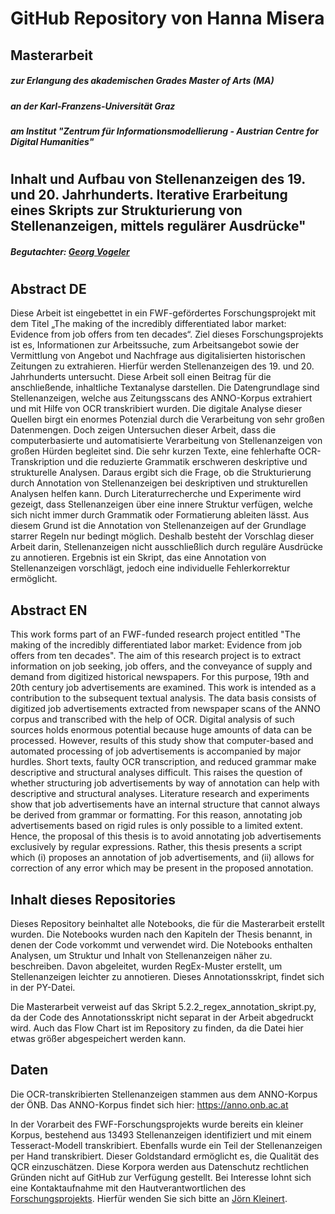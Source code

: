 # GitHub Repository von Hanna Misera


## Masterarbeit 

##### zur Erlangung des akademischen Grades Master of Arts (MA) 

##### an der Karl-Franzens-Universität Graz 
##### am Institut "Zentrum für Informationsmodellierung - Austrian Centre for Digital Humanities"

#


## Inhalt und Aufbau von Stellenanzeigen des 19. und 20. Jahrhunderts. Iterative Erarbeitung eines Skripts zur Strukturierung von Stellenanzeigen, mittels regulärer Ausdrücke" 



##### Begutachter: [Georg Vogeler](https://online.uni-graz.at/kfu_online/visitenkarte.show_vcard?pPersonenGruppe=3&pPersonenId=27A89EA24D11359E)
#



## Abstract DE
Diese Arbeit ist eingebettet in ein FWF-gefördertes Forschungsprojekt mit dem Titel „The making of the incredibly differentiated labor market: Evidence from job offers from ten decades“. Ziel dieses Forschungsprojekts ist es, Informationen zur Arbeitssuche, zum Arbeitsangebot sowie der Vermittlung von Angebot und Nachfrage aus digitalisierten historischen Zeitungen zu extrahieren. Hierfür werden Stellenanzeigen des 19. und 20. Jahrhunderts untersucht. Diese Arbeit soll einen Beitrag für die anschließende, inhaltliche Textanalyse darstellen.
Die Datengrundlage sind Stellenanzeigen, welche aus Zeitungsscans des ANNO-Korpus extrahiert und mit Hilfe von OCR transkribiert wurden. Die digitale Analyse dieser Quellen birgt ein enormes Potenzial durch die Verarbeitung von sehr großen Datenmengen. 
Doch zeigen Untersuchen dieser Arbeit, dass die computerbasierte und automatisierte Verarbeitung von Stellenanzeigen von großen Hürden begleitet sind. Die sehr kurzen Texte, eine fehlerhafte OCR-Transkription und die reduzierte Grammatik erschweren deskriptive und strukturelle Analysen. Daraus ergibt sich die Frage, ob die Strukturierung durch Annotation von Stellenanzeigen bei deskriptiven und strukturellen Analysen helfen kann. 
Durch Literaturrecherche und Experimente wird gezeigt, dass Stellenanzeigen über eine innere Struktur verfügen, welche sich nicht immer durch Grammatik oder Formatierung ableiten lässt.
Aus diesem Grund ist die Annotation von Stellenanzeigen auf der Grundlage starrer Regeln nur bedingt möglich. 
Deshalb besteht der Vorschlag dieser Arbeit darin, Stellenanzeigen nicht ausschließlich durch reguläre Ausdrücke zu annotieren. Ergebnis ist ein Skript, das eine Annotation von Stellenanzeigen vorschlägt, jedoch eine individuelle Fehlerkorrektur ermöglicht.

## Abstract EN
This work forms part of an FWF-funded research project entitled "The making of the incredibly differentiated labor market: Evidence from job offers from ten decades". The aim of this research project is to extract information on job seeking, job offers, and the conveyance of supply and demand from digitized historical newspapers. For this purpose, 19th and 20th century job advertisements are examined. This work is intended as a contribution to the subsequent textual analysis.
The data basis consists of digitized job advertisements extracted from newspaper scans of the ANNO corpus and transcribed with the help of OCR. Digital analysis of such sources holds enormous potential because huge amounts of data can be processed. 
However, results of this study show that computer-based and automated processing of job advertisements is accompanied by major hurdles. Short texts, faulty OCR transcription, and reduced grammar make descriptive and structural analyses difficult. This raises the question of whether structuring job advertisements by way of annotation can help with descriptive and structural analyses. 
Literature research and experiments show that job advertisements have an internal structure that cannot always be derived from grammar or formatting.
For this reason, annotating job advertisements based on rigid rules is only possible to a limited extent. 
Hence, the proposal of this thesis is to avoid annotating job advertisements exclusively by regular expressions. Rather, this thesis presents a script which (i) proposes an annotation of job advertisements, and (ii) allows for correction of any error which may be present in the proposed annotation.


## Inhalt dieses Repositories 
Dieses Repository beinhaltet alle Notebooks, die für die Masterarbeit erstellt wurden. 
Die Notebooks wurden nach den Kapiteln der Thesis benannt, in denen der Code vorkommt und verwendet wird. 
Die Notebooks enthalten Analysen, um Struktur und Inhalt von Stellenanzeigen näher  zu. beschreiben. Davon abgeleitet, wurden RegEx-Muster erstellt, um Stellenanzeigen leichter zu annotieren. Dieses Annotationsskript, findet sich in der PY-Datei. 

Die Masterarbeit verweist auf das Skript 5.2.2_regex_annotation_skript.py, da der Code des Annotationsskript nicht separat in der Arbeit abgedruckt wird. Auch das Flow Chart ist im Repository zu finden, da die Datei hier etwas größer abgespeichert werden kann. 


## Daten 
Die OCR-transkribierten Stellenanzeigen stammen aus dem ANNO-Korpus der ÖNB. Das ANNO-Korpus findet sich hier: https://anno.onb.ac.at 

In der Vorarbeit des FWF-Forschungsprojekts wurde bereits ein kleiner Korpus, bestehend aus 13493 Stellenanzeigen identifiziert und mit einem Tesseract-Modell transkribiert. Ebenfalls wurde ein Teil der Stellenanzeigen per Hand transkribiert. Dieser Goldstandard ermöglicht es, die Qualität des QCR einzuschätzen.
Diese Korpora werden aus Datenschutz rechtlichen Gründen nicht auf GitHub zur Verfügung gestellt. Bei Interesse lohnt sich eine Kontaktaufnahme mit den Hautverantwortlichen des [Forschungsprojekts](https://online.uni-graz.at/kfu_online/wbForschungsportal.cbShowPortal?pPersonNr=80075&pMode=E&pCallType=PROJ&pLevel=PERS). 
Hierfür wenden Sie sich bitte an [Jörn Kleinert](https://online.uni-graz.at/kfu_online/visitenkarte.show_vcard?pPersonenId=3C898C155E0707D9&pPersonenGruppe=3). 
